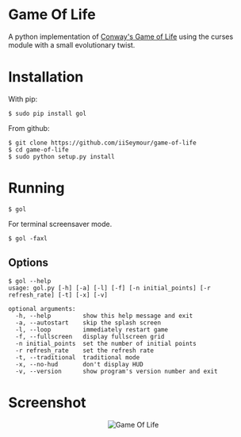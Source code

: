 Game Of Life
============

A python implementation of [Conway's Game of Life](http://en.wikipedia.org/wiki/Conway's_Game_of_Life) using the curses module with a small evolutionary twist.


Installation
============

With pip:

```
$ sudo pip install gol
```

From github:

```shell
$ git clone https://github.com/iiSeymour/game-of-life
$ cd game-of-life
$ sudo python setup.py install
```

Running
=======

```shell
$ gol
```

For terminal screensaver mode.

```shell
$ gol -faxl
```

Options
-------

```
$ gol --help
usage: gol.py [-h] [-a] [-l] [-f] [-n initial_points] [-r refresh_rate] [-t] [-x] [-v]

optional arguments:
  -h, --help         show this help message and exit
  -a, --autostart    skip the splash screen
  -l, --loop         immediately restart game
  -f, --fullscreen   display fullscreen grid
  -n initial_points  set the number of initial points
  -r refresh_rate    set the refresh rate
  -t, --traditional  traditional mode
  -x, --no-hud       don't display HUD
  -v, --version      show program's version number and exit
```

Screenshot
==========

<p align="center">
<img src="https://raw.github.com/iiSeymour/game-of-life/master/conway/gol.png"" alt="Game Of Life"/>
</p>
